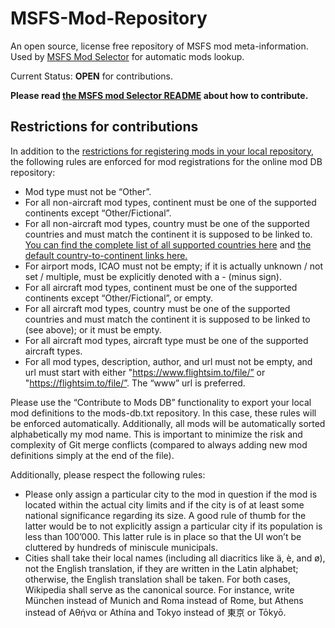# MSFS-Mod-Repository
An open source, license free repository of MSFS mod meta-information. Used by [MSFS Mod Selector](https://github.com/captn-nick/MSFS-Mod-Selector) for automatic mods lookup.

Current Status: **OPEN** for contributions.

**Please read [the MSFS mod Selector README](https://github.com/captn-nick/MSFS-Mod-Selector#contributing-to-mod-selectors-online-mod-database) about how to contribute.**

## Restrictions for contributions
In addition to the [restrictions for registering mods in your local repository](https://github.com/captn-nick/MSFS-Mod-Selector#modstxt-entry-restrictions), the following rules are enforced for mod registrations for the online mod DB repository:
* Mod type must not be “Other”.
* For all non-aircraft mod types, continent must be one of the supported continents except “Other/Fictional”.
* For all non-aircraft mod types, country must be one of the supported countries and must match the continent it is supposed to be linked to. [You can find the complete list of all supported countries here](https://github.com/captn-nick/MSFS-Mod-Selector#concerning-countries-an-explicitly-non-political-statement) and [the default country-to-continent links here.](https://github.com/captn-nick/MSFS-Mod-Selector#concerning-continents-another-explicitly-non-political-statement)
* For airport mods, ICAO must not be empty; if it is actually unknown / not set / multiple, must be explicitly denoted with a - (minus sign).
* For all aircraft mod types, continent must be one of the supported continents except “Other/Fictional”, or empty.
* For all aircraft mod types, country must be one of the supported countries and must match the continent it is supposed to be linked to (see above); or it must be empty.
* For all aircraft mod types, aircraft type must be one of the supported aircraft types.
* For all mod types, description, author, and url must not be empty, and url must start with either "https://www.flightsim.to/file/” or "https://flightsim.to/file/”. The “www” url is preferred.

Please use the “Contribute to Mods DB” functionality to export your local mod definitions to the mods-db.txt repository. In this case, these rules will be enforced automatically.
Additionally, all mods will be automatically sorted alphabetically my mod name. This is important to minimize the risk and complexity of Git merge conflicts (compared to always adding new mod definitions simply at the end of the file).

Additionally, please respect the following rules:
* Please only assign a particular city to the mod in question if the mod is located within the actual city limits and if the city is of at least some national significance regarding its size. A good rule of thumb for the latter would be to not explicitly assign a particular city if its population is less than 100’000. This latter rule is in place so that the UI won’t be cluttered by hundreds of miniscule municipals.
* Cities shall take their local names (including all diacritics like ä, è, and ø), not the English translation, if they are written in the Latin alphabet; otherwise, the English translation shall be taken. For both cases, Wikipedia shall serve as the canonical source. For instance, write München instead of Munich and Roma instead of Rome, but Athens instead of Αθήνα or Athína and Tokyo instead of 東京 or Tōkyō.
